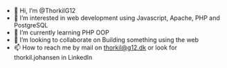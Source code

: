 - 👋 Hi, I’m @ThorkilG12
- 👀 I’m interested in web development using Javascript, Apache, PHP and PostgreSQL
- 🌱 I’m currently learning PHP OOP
- 💞️ I’m looking to collaborate on Building something using the web
- 📫 How to reach me by mail on thorkil@g12.dk or look for thorkil.johansen in LinkedIn

<!---
ThorkilG12/ThorkilG12 is a ✨ special ✨ repository because its `README.md` (this file) appears on your GitHub profile.
You can click the Preview link to take a look at your changes.
--->
